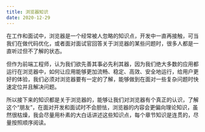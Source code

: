 ```yaml
---
title: 浏览器知识
date: 2020-12-29
---
```


在工作和面试中，浏览器是一个经常被人忽略的知识点，开发中一直再接触，可当我们在做代码优化，或者面对面试官回答关于浏览器的某些问题时，很多人都是一直听过但不了解的状态。

但作为前端工程师，认为我们欲先善其事必先利其器，因为我们绝大多数的应用都运行在浏览器中，如何让应用能够更加流畅、稳定、高效、安全地运行，给用户更好的体验，我们必须对浏览器要有一定的了解，能够做到在面对一些复杂问题时快速定位并且解决问题。

所以接下来的知识都是关于浏览器的，能够让我们对浏览器有个真正的认识，了解这个“朋友”，在面对开发和面试时不会胆怯，浏览器的内容会更偏向理论知识，虽然很枯燥，我会尽量用朴素的大白话讲述这些知识点，每个章节知识是连贯的，尽量按照顺序阅读。